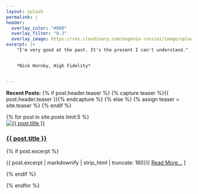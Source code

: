 ```yaml
---
layout: splash
permalink: /
header:
  overlay_color: "#000"
  overlay_filter: "0.3"
  overlay_image: https://res.cloudinary.com/eugenio-rossini/image/upload/t_Rounded 4:3/v1697454282/theWineCellarMusic/High-quality-image-of-a-cozy-room-with-warm-light-that-contains-a-large-vinyl-records-collection-and-Hi-Fi-stereo--The-image-should-contains-also-aspect-of-young--rebel--and-catchy-_rgespj.png
excerpt: |+
    "I'm very good at the past. It's the present I can't understand."


    *Nick Hornby, High Fidelity*


---
```

**Recent Posts:**
{% if post.header.teaser %}
  {% capture teaser %}{{ post.header.teaser }}{% endcapture %}
{% else %}
  {% assign teaser = site.teaser %}
{% endif %}

<div class="feature__wrapper">
   {% for post in site.posts limit:5 %}
   <div class="feature__item">
      <div class="archive__item">
         <div class="archive__item-teaser">
            <a href="{{ post.url | relative_url }}"><img src="{{ post.header.teaser | relative_url }}" alt="{{ post.title }}"></a>
         </div>
         <div class="archive__item-body">
            <h3 class="archive__item-title"><a href="{{ site.baseurl }}{{ post.url}}" rel="permalink">{{ post.title }}</a></h3>
            <div class="archive__item-excerpt">
               <p>{% if post.excerpt %}<p class="archive__item-excerpt" itemprop="description">{{ post.excerpt | markdownify | strip_html | truncate: 160}}[&nbsp;<a href="{{ post.url | relative_url }}">Read&nbsp;More...</a>&nbsp;]</p>{% endif %}</p>
            </div>
         </div>
      </div>
   </div>
   {% endfor %}
</div>